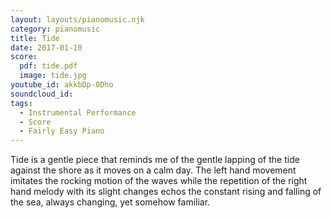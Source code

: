 ```yaml
---
layout: layouts/pianomusic.njk
category: pianomusic
title: Tide
date: 2017-01-10
score:
  pdf: tide.pdf
  image: tide.jpg
youtube_id: akkbDp-0Dho
soundcloud_id:
tags:
  - Instrumental Performance
  - Score
  - Fairly Easy Piano
---
```


Tide is a gentle piece that reminds me of the gentle lapping of the tide against the shore as it moves on a calm day. The left hand movement imitates the rocking motion of the waves while the repetition of the right hand melody with its slight changes echos the constant rising and falling of the sea, always changing, yet somehow familiar.
